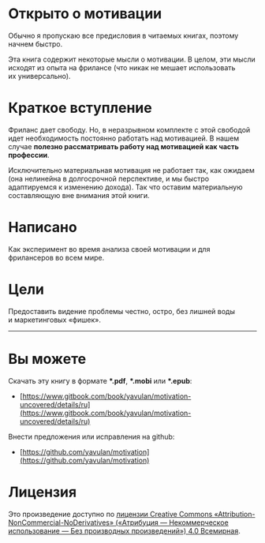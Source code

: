 # Открыто о&nbsp;мотивации

Обычно я&nbsp;пропускаю все предисловия в&nbsp;читаемых книгах, поэтому начнем быстро.

Эта книга содержит некоторые мысли о&nbsp;мотивации. В&nbsp;целом, эти мысли исходят из&nbsp;опыта на&nbsp;фрилансе (что никак не&nbsp;мешает использовать их&nbsp;универсально).

# Краткое вступление

Фриланс дает свободу. Но, в&nbsp;неразрывном комплекте с&nbsp;этой свободой идет необходимость постоянно работать над мотивацией.
В&nbsp;нашем случае **полезно рассматривать работу над мотивацией как часть профессии**.

Исключительно материальная мотивация не&nbsp;работает так, как ожидаем (она нелинейна в&nbsp;долгосрочной перспективе, и&nbsp;мы&nbsp;быстро адаптируемся к&nbsp;изменению дохода).
Так что оставим материальную составляющую вне внимания этой книги.

# Написано

Как эксперимент во&nbsp;время анализа своей мотивации и&nbsp;для фрилансеров во&nbsp;всем мире.

# Цели

Предоставить видение проблемы честно, остро, без лишней воды и&nbsp;маркетинговых &laquo;фишек&raquo;.

***
# Вы&nbsp;можете

Скачать эту книгу в&nbsp;формате **\*.pdf**, **\*.mobi** или **\*.epub**:
* [https://www.gitbook.com/book/yavulan/motivation-uncovered/details/ru](https://www.gitbook.com/book/yavulan/motivation-uncovered/details/ru)

Внести предложения или исправления на&nbsp;github:
* [https://github.com/yavulan/motivation](https://github.com/yavulan/motivation)

# Лицензия

Это произведение доступно по <a rel="license" href="http://creativecommons.org/licenses/by-nc-nd/4.0/">лицензии Creative Commons «Attribution-NonCommercial-NoDerivatives» («Атрибуция — Некоммерческое использование — Без производных произведений») 4.0 Всемирная</a>.

